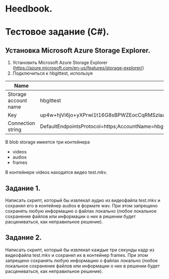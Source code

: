 # Heedbook. 
# Тестовое задание (C#).

## Установка Microsoft Azure Storage Explorer.
1. Установить Microsoft Azure Storage Explorer (https://azure.microsoft.com/en-us/features/storage-explorer/)
2. Подключиться к hbgittest, используя 

| Name | Key |
| ------ | ------ |
| Storage account name  | hbgittest |
| Key | up4w+hjVi6jo+yXPrwi1t16G8sBPWZEocCqRMSzlaaJ2nntWfXvd3Ondk9J52FlxSLOm21fZRe26w14UcMQjLA==|
| Connection string | DefaultEndpointsProtocol=https;AccountName=hbgittest;AccountKey=up4w+hjVi6jo+yXPrwi1t16G8sBPWZEocCqRMSzlaaJ2nntWfXvd3Ondk9J52FlxSLOm21fZRe26w14UcMQjLA==;EndpointSuffix=core.windows.net |

В blob storage имеется три контейнера
- videos
- audios
- frames

В контейнере videos находится видео test.mkv. 

## Задание 1.
Написать скрипт, который бы извлекал аудио из видеофайла test.mkv и сохранял его в контейнер audios в формате wav. 
При этом запрещено сохранять любую информацию о файлах локально (любое локальное сохранение файлов или информации о них в решении будет расцениваться, как неправильное решение). 

## Задание 2.
Написать скрипт, который бы извлекал каждые три секунды кадр из видеофайла test.mkv и сохранял их в контейнер frames. 
При этом запрещено сохранять любую информацию о файлах локально (любое локальное сохранение файлов или информации о них в решении будет расцениваться, как неправильное решение). 
